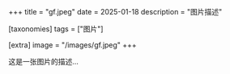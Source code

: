 +++
title = "gf.jpeg"
date = 2025-01-18
description = "图片描述"

[taxonomies]
tags = ["图片"]

[extra]
image = "/images/gf.jpeg"
+++

这是一张图片的描述...
